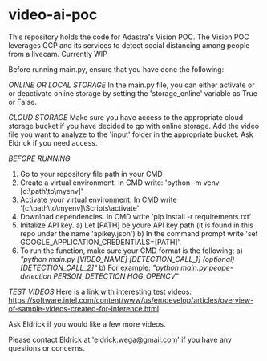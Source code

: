 # video-ai-poc
 
This repository holds the code for Adastra's Vision POC. The Vision POC leverages GCP and its services to detect social distancing among people from a livecam. Currently WIP

Before running main.py, ensure that you have done the following:

*ONLINE OR LOCAL STORAGE*
In the main.py file, you can either activate or or deactivate online storage by setting the 'storage_online' variable as True or False.

*CLOUD STORAGE*
Make sure you have access to the appropriate cloud storage bucket if you have decided to go with online storage. 
Add the video file you want to analyze to the 'input' folder in the appropriate bucket.
Ask Eldrick if you need access.

*BEFORE RUNNING*
1) Go to your repository file path in your CMD
2) Create a virtual environment. In CMD write: 'python -m venv [c:\path\to\myenv]'
2) Activate your virtual environment. In CMD write '[c:\path\to\myenv]\Scripts\activate'
3) Download dependencies. In CMD write 'pip install -r requirements.txt'
4) Initalize API key.
	a) Let [PATH] be youre API key path (it is found in this repo under the name 'apikey.json')
	b) In the command prompt write 'set GOOGLE_APPLICATION_CREDENTIALS=[PATH]'.
5) To run the function, make sure your CMD format is the following: 
	a) _"python main.py [VIDEO_NAME] [DETECTION_CALL_1] (optional)[DETECTION_CALL_2]"_
	b) For example: _"python main.py peope-detection PERSON_DETECTION HOG_OPENCV"_
	
*TEST VIDEOS*
Here is a link with interesting test videos:
https://software.intel.com/content/www/us/en/develop/articles/overview-of-sample-videos-created-for-inference.html

Ask Eldrick if you would like a few more videos.

Please contact Eldrick at 'eldrick.wega@gmail.com' if you have any questions or concerns.

